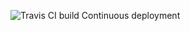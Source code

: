![Travis CI build](https://travis-ci.org/vaicys/www.vaicys.com.svg?branch=master) Continuous deployment
